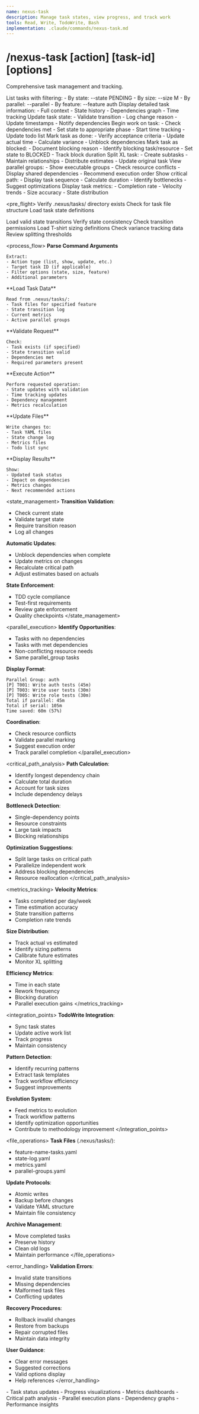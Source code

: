 ```yaml
---
name: nexus-task
description: Manage task states, view progress, and track work
tools: Read, Write, TodoWrite, Bash
implementation: .claude/commands/nexus-task.md
---
```


# /nexus-task [action] [task-id] [options]

Comprehensive task management and tracking.

<actions>
  <action name="list">
    List tasks with filtering:
    - By state: --state PENDING
    - By size: --size M
    - By parallel: --parallel
    - By feature: --feature auth
  </action>

  <action name="show">
    Display detailed task information:
    - Full context
    - State history
    - Dependencies graph
    - Time tracking
  </action>

  <action name="update">
    Update task state:
    - Validate transition
    - Log change reason
    - Update timestamps
    - Notify dependencies
  </action>

  <action name="start">
    Begin work on task:
    - Check dependencies met
    - Set state to appropriate phase
    - Start time tracking
    - Update todo list
  </action>

  <action name="complete">
    Mark task as done:
    - Verify acceptance criteria
    - Update actual time
    - Calculate variance
    - Unblock dependencies
  </action>

  <action name="block">
    Mark task as blocked:
    - Document blocking reason
    - Identify blocking task/resource
    - Set state to BLOCKED
    - Track block duration
  </action>

  <action name="split">
    Split XL task:
    - Create subtasks
    - Maintain relationships
    - Distribute estimates
    - Update original task
  </action>

  <action name="parallel">
    View parallel groups:
    - Show executable groups
    - Check resource conflicts
    - Display shared dependencies
    - Recommend execution order
  </action>

  <action name="critical">
    Show critical path:
    - Display task sequence
    - Calculate duration
    - Identify bottlenecks
    - Suggest optimizations
  </action>

  <action name="metrics">
    Display task metrics:
    - Completion rate
    - Velocity trends
    - Size accuracy
    - State distribution
  </action>
</actions>

<pre_flight>
  <check id="task_system_initialized">
    Verify .nexus/tasks/ directory exists
    Check for task file structure
    Load task state definitions
  </check>

  <check id="state_machine_loaded">
    Load valid state transitions
    Verify state consistency
    Check transition permissions
  </check>

  <check id="sizing_guidelines">
    Load T-shirt sizing definitions
    Check variance tracking data
    Review splitting thresholds
  </check>
</pre_flight>

<process_flow>
  <step number="1">
    **Parse Command Arguments**

    Extract:
    - Action type (list, show, update, etc.)
    - Target task ID (if applicable)
    - Filter options (state, size, feature)
    - Additional parameters
  </step>

  <step number="2">
    **Load Task Data**

    Read from .nexus/tasks/:
    - Task files for specified feature
    - State transition log
    - Current metrics
    - Active parallel groups
  </step>

  <step number="3">
    **Validate Request**

    Check:
    - Task exists (if specified)
    - State transition valid
    - Dependencies met
    - Required parameters present
  </step>

  <step number="4">
    **Execute Action**

    Perform requested operation:
    - State updates with validation
    - Time tracking updates
    - Dependency management
    - Metrics recalculation
  </step>

  <step number="5">
    **Update Files**

    Write changes to:
    - Task YAML files
    - State change log
    - Metrics files
    - Todo list sync
  </step>

  <step number="6">
    **Display Results**

    Show:
    - Updated task status
    - Impact on dependencies
    - Metrics changes
    - Next recommended actions
  </step>
</process_flow>

<state_management>
  **Transition Validation**:
  - Check current state
  - Validate target state
  - Require transition reason
  - Log all changes

  **Automatic Updates**:
  - Unblock dependencies when complete
  - Update metrics on changes
  - Recalculate critical path
  - Adjust estimates based on actuals

  **State Enforcement**:
  - TDD cycle compliance
  - Test-first requirements
  - Review gate enforcement
  - Quality checkpoints
</state_management>

<parallel_execution>
  **Identify Opportunities**:
  - Tasks with no dependencies
  - Tasks with met dependencies
  - Non-conflicting resource needs
  - Same parallel_group tasks

  **Display Format**:
  ```
  Parallel Group: auth
  [P] T001: Write auth tests (45m)
  [P] T003: Write user tests (30m)
  [P] T005: Write role tests (30m)
  Total if parallel: 45m
  Total if serial: 105m
  Time saved: 60m (57%)
  ```

  **Coordination**:
  - Check resource conflicts
  - Validate parallel marking
  - Suggest execution order
  - Track parallel completion
</parallel_execution>

<critical_path_analysis>
  **Path Calculation**:
  - Identify longest dependency chain
  - Calculate total duration
  - Account for task sizes
  - Include dependency delays

  **Bottleneck Detection**:
  - Single-dependency points
  - Resource constraints
  - Large task impacts
  - Blocking relationships

  **Optimization Suggestions**:
  - Split large tasks on critical path
  - Parallelize independent work
  - Address blocking dependencies
  - Resource reallocation
</critical_path_analysis>

<metrics_tracking>
  **Velocity Metrics**:
  - Tasks completed per day/week
  - Time estimation accuracy
  - State transition patterns
  - Completion rate trends

  **Size Distribution**:
  - Track actual vs estimated
  - Identify sizing patterns
  - Calibrate future estimates
  - Monitor XL splitting

  **Efficiency Metrics**:
  - Time in each state
  - Rework frequency
  - Blocking duration
  - Parallel execution gains
</metrics_tracking>

<integration_points>
  **TodoWrite Integration**:
  - Sync task states
  - Update active work list
  - Track progress
  - Maintain consistency

  **Pattern Detection**:
  - Identify recurring patterns
  - Extract task templates
  - Track workflow efficiency
  - Suggest improvements

  **Evolution System**:
  - Feed metrics to evolution
  - Track workflow patterns
  - Identify optimization opportunities
  - Contribute to methodology improvement
</integration_points>

<file_operations>
  **Task Files** (.nexus/tasks/):
  - feature-name-tasks.yaml
  - state-log.yaml
  - metrics.yaml
  - parallel-groups.yaml

  **Update Protocols**:
  - Atomic writes
  - Backup before changes
  - Validate YAML structure
  - Maintain file consistency

  **Archive Management**:
  - Move completed tasks
  - Preserve history
  - Clean old logs
  - Maintain performance
</file_operations>

<error_handling>
  **Validation Errors**:
  - Invalid state transitions
  - Missing dependencies
  - Malformed task files
  - Conflicting updates

  **Recovery Procedures**:
  - Rollback invalid changes
  - Restore from backups
  - Repair corrupted files
  - Maintain data integrity

  **User Guidance**:
  - Clear error messages
  - Suggested corrections
  - Valid options display
  - Help references
</error_handling>

<outputs>
  - Task status updates
  - Progress visualizations
  - Metrics dashboards
  - Critical path analysis
  - Parallel execution plans
  - Dependency graphs
  - Performance insights
</outputs>